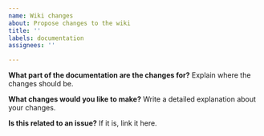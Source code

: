 ```yaml
---
name: Wiki changes
about: Propose changes to the wiki
title: ''
labels: documentation
assignees: ''

---
```


**What part of the documentation are the changes for?**
Explain where the changes should be.

**What changes would you like to make?**
Write a detailed explanation about your changes.

**Is this related to an issue?**
If it is, link it here.

